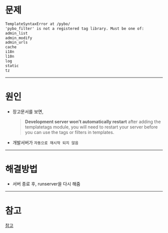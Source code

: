 # 문제

```html
TemplateSyntaxError at /pybo/
'pybo_filter' is not a registered tag library. Must be one of:
admin_list
admin_modify
admin_urls
cache
i18n
l10n
log
static
tz
```



---



# 원인

- 장고문서를 보면,

  > **Development server won’t automatically restart** after adding the templatetags module, you will need to restart your server before you can use the tags or filters in templates.

- 개발서버가 `자동으로 재시작 되지 않음`



---



# 해결방법

- 서버 종료 후, runserver을 다시 해줌



---



# 참고

[참고](https://stackoverflow.com/questions/44265564/django-registration-of-tag-library-not-working)